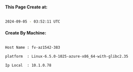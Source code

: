 
   
#### This Page Create at:

```bash

2024-09-05 - 03:52:11 UTC

```

#### Create By Machine:

```bash

Host Name : fv-az1542-383

platform  : Linux-6.5.0-1025-azure-x86_64-with-glibc2.35

Ip Local  : 10.1.0.78

```

